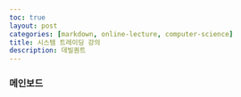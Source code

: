 ```yaml
---
toc: true
layout: post
categories: [markdown, online-lecture, computer-science]
title: 시스템 트레이딩 강의
description: 데빌퀀트
---
```


### 메인보드
